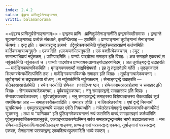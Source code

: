 ```yaml
---
index: 2.4.2
sutra: द्वंद्वश्च प्राणितूर्यसेनाङ्गानाम्‌
vritti: balamanorama
---
```


<<द्वंद्वश्च प्राणितूर्यसेनाङ्गानाम्>> - द्वन्द्वश्च प्राणि ।प्राणितूर्यसेनाङ्गानी॑ति द्वन्द्वगर्भषष्ठीसमासः । द्वन्द्वान्ते श्रूयमाणोऽङ्गशब्दः प्रत्येकं संबध्यते, इत्यभिप्रेत्याह — एषामिति । प्राण्याङ्गानां तूर्याङ्गानां सेनाङ्गानां चेत्यर्थः । द्वन्द्व इति । समाहारद्वन्द्व इत्यर्थः ।द्विगुरेकवचन॑मिति पूर्वसूत्रेसमाहारग्रहणं कर्तव्य॑मिति वार्तिकस्यात्राप्यनुवृत्तेः । एकवदिति ।एकवचन॑मित्यनुवर्तते । एकं वक्तीत्येकवचनम् । ल्युट् । सामान्याभिप्रायं नपुंसकम् । पाणिपादमिति । पाण्योः पादयोश्च समाहार इति विग्रहः । अत्र समाहारे एकवत्त्वं,स नपुंसक॑मिति नपुंसकत्वं च । पाण्योः पादयोश्च प्राण्यवयवत्प्राण्यङ्गोदाहरणमिदम् । अत तूर्याङ्गद्वन्द्वे उदाहरति — मार्दङ्गिकपाणविकमिति । मृगङ्गपणवशब्दौ वाद्यविशेषपरौ । इह तु तद्वादनेऽपि वर्तेते । मृदङ्गवादनं शिल्पमस्येत्यर्थेशिल्प॑मिति ठक् । मार्दङ्गिकपाणविकयोः समाहार इति विग्रहः । तूर्याङ्गत्वादेकवचनम् । तूर्याङ्गत्वं च तद्वादकतया बोध्यम् ।स नपुंसक॑मिति नपुंसकत्वम् । सेनाङ्गद्वन्द्वे उदाहरति — रतिकाआआरोहमिति । रथेन चरन्तीति रथिकाः ।पर्पादिभ्यः ष्ठन् । रथिकानामआआरोहाणा च समाहार इति विग्रहः । सेनावयवत्वादेकवत्त्वम् । पूर्ववन्नपुंसकत्वम् । ननु समाहारद्वन्द्वे समाहारस्य इति विग्रहः । सेनावयवत्वादेकवत्त्वम् । पूर्ववन्नपुंसकत्वम् । ननु समाहारद्वन्द्वे समाहरस्य विशेष्यत्वात्तस्य चैकत्वादिदं सूत्रं व्यर्थमित्यत आह — समाहारस्यैकत्वादिति । समाहार एवेति । न त्वितरेतरयोगः । एषां द्वन्द्वे नियमार्थं सूत्रमित्यर्थः । एवमुत्तरसूत्राण्यपि समाहर एवेति नियमार्थानि । नचेतरेतरयोगद्वन्द्वे एषामेकवत्त्वविधानार्थमिदं सूत्रमस्तु । तथा च "पाणिपाद" इति पुंलिङ्गमेकवचनान्तं रूपं फलमिति वाच्यं,समाहारग्रहणं कर्तव्य॑मिति पूर्वसूत्रस्थवार्तिकस्यात्रानुवृत्तेः, एकवद्भावप्रकरणेऽस्मिन् सर्वत्र समाहारद्वन्द्वानामेव भाष्ये उदाह्मतत्वाच्चा । नच रथिकमार्दङ्गिकावित्यादावतिप्रसङ्गः शङ्क्यः, प्राण्यङ्गानां परस्परद्वन्द्व एकवत्, तूर्याङ्गानां परस्परद्वन्द्व एकवत्, सेनाह्गानां परस्परद्वन्द्व एकवदित्यभ्युपगमादिति भाष्ये स्पष्टम् ।